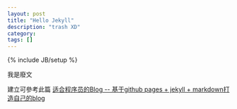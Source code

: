 ```yaml
---
layout: post
title: "Hello Jekyll"
description: "trash XD"
category: 
tags: []
---
```

{% include JB/setup %}

我是廢文

建立可參考此篇 [适合程序员的Blog -- 基于github pages + jekyll + markdown打造自己的blog](http://www.thomaszhao.cn/2015/01/08/how-do-i-build-this-jekyll-blog/)
